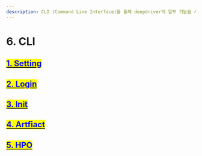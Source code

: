 ```yaml
---
description: CLI (Command Line Interface)를 통해 deepdriver의 일부 기능을 사용할 수 있습니다.
---
```


# 6. CLI

## [<mark style="color:blue;">1. Setting</mark>](setting.md)

## [<mark style="color:blue;">2. Login</mark>](login.md)

## [<mark style="color:blue;">3. Init</mark>](init.md)

## [<mark style="color:blue;">4. Artfiact</mark>](artifact.md)

## [<mark style="color:blue;">5. HPO</mark>](hpo.md)

